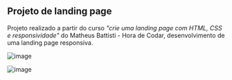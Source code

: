 
## Projeto de landing page

Projeto realizado a partir do curso *"crie uma landing page com HTML, CSS e responsividade"* do Matheus Battisti - Hora de Codar, desenvolvimento de uma landing page responsiva.

![image](https://user-images.githubusercontent.com/108278327/231925081-b86fc6d2-6787-462f-b2e7-e58aebf10a68.png)

![image](https://user-images.githubusercontent.com/108278327/231925765-3615c31b-e777-40c5-b1e4-b00388737965.png)

